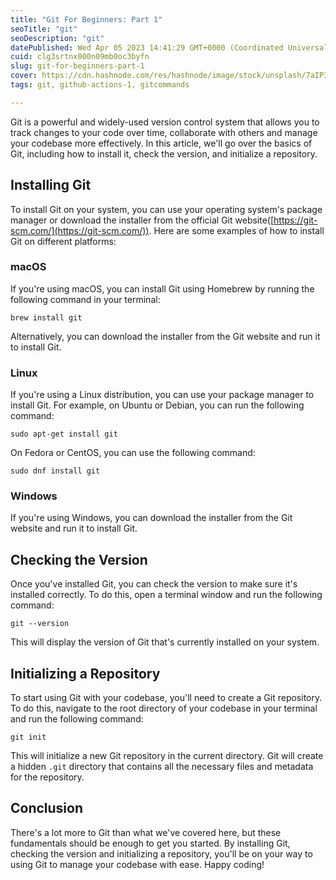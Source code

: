 ```yaml
---
title: "Git For Beginners: Part 1"
seoTitle: "git"
seoDescription: "git"
datePublished: Wed Apr 05 2023 14:41:29 GMT+0000 (Coordinated Universal Time)
cuid: clg3srtnx000n09mb0oc3byfn
slug: git-for-beginners-part-1
cover: https://cdn.hashnode.com/res/hashnode/image/stock/unsplash/7aIP3q4wCfY/upload/b82012fa8dffb173e10f26bd65a87ccb.jpeg
tags: git, github-actions-1, gitcommands

---
```


Git is a powerful and widely-used version control system that allows you to track changes to your code over time, collaborate with others and manage your codebase more effectively. In this article, we'll go over the basics of Git, including how to install it, check the version, and initialize a repository.

## **Installing Git**

To install Git on your system, you can use your operating system's package manager or download the installer from the official Git website([https://git-scm.com/](https://git-scm.com/)). Here are some examples of how to install Git on different platforms:

### **macOS**

If you're using macOS, you can install Git using Homebrew by running the following command in your terminal:

```plaintext
brew install git
```

Alternatively, you can download the installer from the Git website and run it to install Git.

### **Linux**

If you're using a Linux distribution, you can use your package manager to install Git. For example, on Ubuntu or Debian, you can run the following command:

```plaintext
sudo apt-get install git
```

On Fedora or CentOS, you can use the following command:

```plaintext
sudo dnf install git
```

### **Windows**

If you're using Windows, you can download the installer from the Git website and run it to install Git.

## **Checking the Version**

Once you've installed Git, you can check the version to make sure it's installed correctly. To do this, open a terminal window and run the following command:

```plaintext
git --version
```

This will display the version of Git that's currently installed on your system.

## **Initializing a Repository**

To start using Git with your codebase, you'll need to create a Git repository. To do this, navigate to the root directory of your codebase in your terminal and run the following command:

```plaintext
git init
```

This will initialize a new Git repository in the current directory. Git will create a hidden `.git` directory that contains all the necessary files and metadata for the repository.

## **Conclusion**

There's a lot more to Git than what we've covered here, but these fundamentals should be enough to get you started. By installing Git, checking the version and initializing a repository, you'll be on your way to using Git to manage your codebase with ease. Happy coding!
